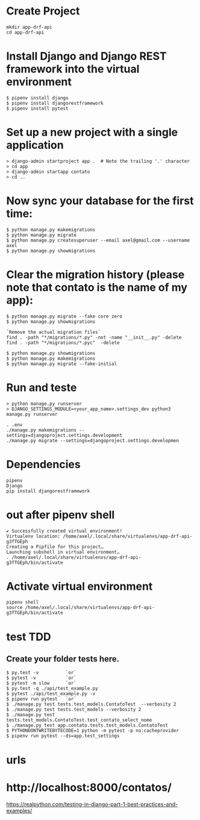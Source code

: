 # Create Project 

    mkdir app-drf-api
    cd app-drf-api


# Install Django and Django REST framework into the virtual environment

    $ pipenv install django
    $ pipenv install djangorestframework
    $ pipenv install pytest


# Set up a new project with a single application

    > django-admin startproject app .  # Note the trailing '.' character
    > cd app
    > django-admin startapp contato
    > cd ..


# Now sync your database for the first time:

    $ python manage.py makemigrations    
    $ python manage.py migrate
    $ python manage.py createsuperuser --email axel@gmail.com --username axel    
    $ python manage.py showmigrations


# Clear the migration history (please note that contato is the name of my app):
    $ python manage.py migrate --fake core zero
    $ python manage.py showmigrations

    `Remove the actual migration files`
    find . -path "*/migrations/*.py" -not -name "__init__.py" -delete
    find . -path "*/migrations/*.pyc"  -delete

    $ python manage.py showmigrations
    $ python manage.py makemigrations
    $ python manage.py migrate --fake-initial


# Run and teste

    > python manage.py runserver
    > DJANGO_SETTINGS_MODULE=<your_app_name>.settings_dev python3 manage.py runserver

    . .env
    ./manage.py makemigrations --settings=djangoproject.settings.development
    ./manage.py migrate --settings=djangoproject.settings.developmen

# Dependencies 

    pipenv
    Django
    pip install djangorestframework

# out after pipenv shell 
    ✔ Successfully created virtual environment!
    Virtualenv location: /home/axel/.local/share/virtualenvs/app-drf-api-g3fTGEph
    Creating a Pipfile for this project…
    Launching subshell in virtual environment…
    . /home/axel/.local/share/virtualenvs/app-drf-api-g3fTGEph/bin/activate



# Activate virtual environment
    pipenv shell
    source /home/axel/.local/share/virtualenvs/app-drf-api-g3fTGEph/bin/activate


# test TDD 
## Create your folder tests here.
    $ py.test -v          `or`
    $ pytest -v           `or`
    $ pytest -m slow      `or`
    $ py.test -q ./api/test_example.py
    $ pytest ./api/test_example.py -v
    $ pipenv run pytest   `or`
    $ ./manage.py test tests.test_models.ContatoTest  --verbosity 2
    $ ./manage.py test tests.test_models --verbosity 2
    $ ./manage.py test tests.test_models.ContatoTest.test_contato_select_nome
    $ ./manage.py test app.contato.tests.test_models.ContatoTest
    $ PYTHONDONTWRITEBYTECODE=1 python -m pytest -p no:cacheprovider
    $ pipenv run pytest --ds=app.test_settings


# urls
# http://localhost:8000/contatos/
https://realpython.com/testing-in-django-part-1-best-practices-and-examples/